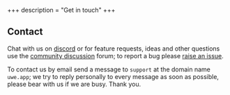 +++
description = "Get in touch"
+++

## Contact

Chat with us on [discord][] or for feature requests, ideas and other questions use the [community discussion][discussions] forum; to report a bug please [raise an issue][issues].

To contact us by email send a message to `support` at the domain name `uwe.app`; we try to reply personally to every message as soon as possible, please bear with us if we are busy. Thank you.

[discussions]: https://github.com/uwe-app/community/discussions "Community Discussions"
[issues]: https://github.com/uwe-app/community/issues "Community Issues"
[discord]: https://discord.gg/gmhWetv2fE "Discord Chat"
